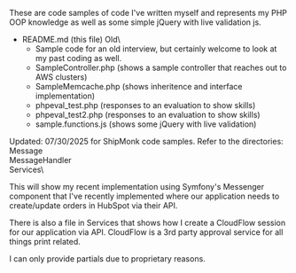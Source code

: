 These are code samples of code I've written myself and represents my PHP OOP knowledge as well as some simple jQuery with live validation js.

- README.md (this file)
  Old\
   - Sample code for an old interview, but certainly welcome to look at my past coding as well.
   - SampleController.php (shows a sample controller that reaches out to AWS clusters)
   - SampleMemcache.php   (shows inheritence and interface implementation)
   - phpeval_test.php     (responses to an evaluation to show skills)
   - phpeval_test2.php    (responses to an evaluation to show skills)
   - sample.functions.js  (shows some jQuery with live validation)

Updated: 07/30/2025 for ShipMonk code samples.
Refer to the directories:
   Message\
   MessageHandler\
   Services\

   This will show my recent implementation using Symfony's Messenger component that I've recently implemented
   where our application needs to create/update orders in HubSpot via their API.

   There is also a file in Services that shows how I create a CloudFlow session for our application via API. CloudFlow
   is a 3rd party approval service for all things print related.

   I can only provide partials due to proprietary reasons.
